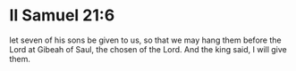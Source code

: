 # II Samuel 21:6

let seven of his sons be given to us, so that we may hang them before the Lord at Gibeah of Saul, the chosen of the Lord. And the king said, I will give them.

